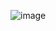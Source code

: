 ![image](https://user-images.githubusercontent.com/49670068/105002990-7117f100-5a75-11eb-8d76-be257a3a341e.png)
